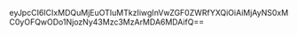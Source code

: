eyJpcCI6ICIxMDQuMjEuOTIuMTkzIiwgInVwZGF0ZWRfYXQiOiAiMjAyNS0xMC0yOFQwODo1NjozNy43Mzc3MzArMDA6MDAifQ==